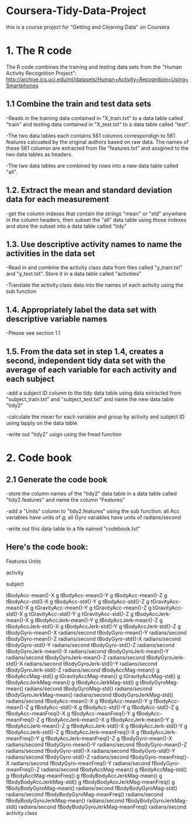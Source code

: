 # Coursera-Tidy-Data-Project
this is a course project for "Getting and Cleaning Data" on Coursera

# 1. The R code
The R code combines the training and testing data sets from the "Human Activity Recognition Project":
http://archive.ics.uci.edu/ml/datasets/Human+Activity+Recognition+Using+Smartphones


## 1.1 Combine the train and test data sets
-Reads in the training data contained in "X_train.txt" to a data table called "train" and testing data contained in "X_test.txt" to a data table called "test". 

-The two data tables each contains 561 columns correspondign to 561 features calcuated by the original authors based on raw data. The names of these 561 columsn are extracted from file "features.txt" and assgined to the two data tables as headers.

-The two data tables are combined by rows into a new data table called "all".

## 1.2. Extract the mean and standard deviation data for each measurement
-get the column indexes that contain the strings "mean" or "std" anywhere in the column headers, then subset the "all" data table using those indexes and store the subset into a data table called "tidy"

## 1.3. Use descriptive activity names to name the activities in the data set
-Read in and combine the activity class data from files called "y_train.txt" and "y_text.txt". Store it in a data table called "activities"

-Translate the activity.class data into the names of each activity using the sub function

## 1.4. Appropriately label the data set with descriptive variable names
-Please see section 1.1

## 1.5. From the data set in step 1.4, creates a second, independent tidy data set with the average of each variable for each activity and each subject
-add a subject ID column to the tidy data table using data extracted from "subject_train.txt" and "subject_test.txt" and name the new data table "tidy2"

-calculate the mean for each variable and group by activity and subject ID using lapply on the data table

-write out "tidy2" usign using the fread function

# 2. Code book
## 2.1 Generate the code book
-store the column names of the "tidy2" data table in a data table called "tidy2.features" and name the column "Features"

-add a "Units" column to "tidy2.features" using the sub function: all Acc variables have units of g; all Gyro variables have units of radians/second

-write out this data table to a file named "codebook.txt"

## Here's the code book:
Features	Units

activity	

subject	

tBodyAcc-mean()-X	g
tBodyAcc-mean()-Y	g
tBodyAcc-mean()-Z	g
tBodyAcc-std()-X	g
tBodyAcc-std()-Y	g
tBodyAcc-std()-Z	g
tGravityAcc-mean()-X	g
tGravityAcc-mean()-Y	g
tGravityAcc-mean()-Z	g
tGravityAcc-std()-X	g
tGravityAcc-std()-Y	g
tGravityAcc-std()-Z	g
tBodyAccJerk-mean()-X	g
tBodyAccJerk-mean()-Y	g
tBodyAccJerk-mean()-Z	g
tBodyAccJerk-std()-X	g
tBodyAccJerk-std()-Y	g
tBodyAccJerk-std()-Z	g
tBodyGyro-mean()-X	radians/second
tBodyGyro-mean()-Y	radians/second
tBodyGyro-mean()-Z	radians/second
tBodyGyro-std()-X	radians/second
tBodyGyro-std()-Y	radians/second
tBodyGyro-std()-Z	radians/second
tBodyGyroJerk-mean()-X	radians/second
tBodyGyroJerk-mean()-Y	radians/second
tBodyGyroJerk-mean()-Z	radians/second
tBodyGyroJerk-std()-X	radians/second
tBodyGyroJerk-std()-Y	radians/second
tBodyGyroJerk-std()-Z	radians/second
tBodyAccMag-mean()	g
tBodyAccMag-std()	g
tGravityAccMag-mean()	g
tGravityAccMag-std()	g
tBodyAccJerkMag-mean()	g
tBodyAccJerkMag-std()	g
tBodyGyroMag-mean()	radians/second
tBodyGyroMag-std()	radians/second
tBodyGyroJerkMag-mean()	radians/second
tBodyGyroJerkMag-std()	radians/second
fBodyAcc-mean()-X	g
fBodyAcc-mean()-Y	g
fBodyAcc-mean()-Z	g
fBodyAcc-std()-X	g
fBodyAcc-std()-Y	g
fBodyAcc-std()-Z	g
fBodyAcc-meanFreq()-X	g
fBodyAcc-meanFreq()-Y	g
fBodyAcc-meanFreq()-Z	g
fBodyAccJerk-mean()-X	g
fBodyAccJerk-mean()-Y	g
fBodyAccJerk-mean()-Z	g
fBodyAccJerk-std()-X	g
fBodyAccJerk-std()-Y	g
fBodyAccJerk-std()-Z	g
fBodyAccJerk-meanFreq()-X	g
fBodyAccJerk-meanFreq()-Y	g
fBodyAccJerk-meanFreq()-Z	g
fBodyGyro-mean()-X	radians/second
fBodyGyro-mean()-Y	radians/second
fBodyGyro-mean()-Z	radians/second
fBodyGyro-std()-X	radians/second
fBodyGyro-std()-Y	radians/second
fBodyGyro-std()-Z	radians/second
fBodyGyro-meanFreq()-X	radians/second
fBodyGyro-meanFreq()-Y	radians/second
fBodyGyro-meanFreq()-Z	radians/second
fBodyAccMag-mean()	g
fBodyAccMag-std()	g
fBodyAccMag-meanFreq()	g
fBodyBodyAccJerkMag-mean()	g
fBodyBodyAccJerkMag-std()	g
fBodyBodyAccJerkMag-meanFreq()	g
fBodyBodyGyroMag-mean()	radians/second
fBodyBodyGyroMag-std()	radians/second
fBodyBodyGyroMag-meanFreq()	radians/second
fBodyBodyGyroJerkMag-mean()	radians/second
fBodyBodyGyroJerkMag-std()	radians/second
fBodyBodyGyroJerkMag-meanFreq()	radians/second
activity.class	
